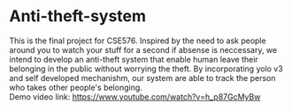 # Anti-theft-system
This is the final project for CSE576.
Inspired by the need to ask people around you to watch your stuff for a second if absense is neccessary, we intend to develop an anti-theft system that enable human leave their belonging in the public without worrying the theft. 
By incorporating yolo v3 and self developed mechanishm, our system are able to track the person who takes other people's belonging. <br>
Demo video link: https://www.youtube.com/watch?v=h_p87GcMyBw
